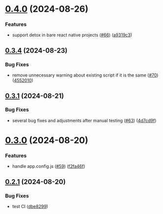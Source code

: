 # [0.4.0](https://github.com/software-mansion-labs/react-native-ci-cli/compare/v0.3.4...v0.4.0) (2024-08-26)


### Features

* support detox in bare react native projects ([#66](https://github.com/software-mansion-labs/react-native-ci-cli/issues/66)) ([a9319c3](https://github.com/software-mansion-labs/react-native-ci-cli/commit/a9319c36058c249d72db3da702162582f2511f48))



## [0.3.4](https://github.com/software-mansion-labs/react-native-ci-cli/compare/v0.3.1...v0.3.4) (2024-08-23)


### Bug Fixes

* remove unnecessary warning about existing script if it is the same ([#70](https://github.com/software-mansion-labs/react-native-ci-cli/issues/70)) ([4552010](https://github.com/software-mansion-labs/react-native-ci-cli/commit/455201006984c1a40b75ba8d8eeaba54f6230eb7))



## [0.3.1](https://github.com/software-mansion-labs/react-native-ci-cli/compare/v0.3.0...v0.3.1) (2024-08-21)


### Bug Fixes

* several bug fixes and adjustments after manual testing ([#63](https://github.com/software-mansion-labs/react-native-ci-cli/issues/63)) ([4d7cd9f](https://github.com/software-mansion-labs/react-native-ci-cli/commit/4d7cd9f8d12980d961f7dedc2a7c8257272cf385))



# [0.3.0](https://github.com/software-mansion-labs/react-native-ci-cli/compare/v0.2.1...v0.3.0) (2024-08-20)


### Features

* handle app.config.js ([#59](https://github.com/software-mansion-labs/react-native-ci-cli/issues/59)) ([f2fa46f](https://github.com/software-mansion-labs/react-native-ci-cli/commit/f2fa46ff6f63f8f5a225284abb9c99593c9f625a))



## [0.2.1](https://github.com/software-mansion-labs/react-native-ci-cli/compare/v0.2.0...v0.2.1) (2024-08-20)


### Bug Fixes

* test CI ([dbe8299](https://github.com/software-mansion-labs/react-native-ci-cli/commit/dbe8299da8cb7bd1ad91bb63d005ace49b88ef83))



